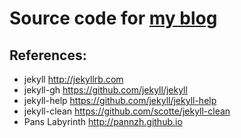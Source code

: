 Source code for [my blog](<http://jekyllrb.com>)
========================

References:
------------

- jekyll <http://jekyllrb.com>
- jekyll-gh <https://github.com/jekyll/jekyll>
- jekyll-help <https://github.com/jekyll/jekyll-help>
- jekyll-clean <https://github.com/scotte/jekyll-clean>
- Pans Labyrinth <http://pannzh.github.io>
